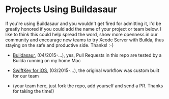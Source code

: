 # Projects Using Buildasaur

If you're using Buildasaur and you wouldn't get fired for admitting it, I'd be greatly honored if you could add the name of your project or team below. I like to think this could help spread the word, show more openness in our community and encourage new teams to try Xcode Server with Builda, thus staying on the safe and productive side. Thanks! :-)

- [Buildasaur](https://github.com/czechboy0/buildasaur), (04/2015-...), yes, Pull Requests in this repo are tested by a Builda running on my home Mac
- [SwiftKey for iOS](http://swiftkey.com/en/keyboard/ios/), (03/2015-...), the original workflow was custom built for our team

- (your team here, just fork the repo, add yourself and send a PR. Thanks for taking the time!)
